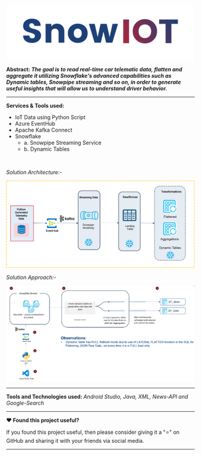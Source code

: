 <p align="center">
  <img align="center" src="assets/Logo.png" width=500px height=150px></img>
</p>

<b>Abstract: <i>The goal is to read real-time car telematic data, flatten and aggregate it utilizing Snowflake's advanced capabilities such as Dynamic tables, Snowpipe streaming and so on, in order to generate useful insights that will allow us to understand driver behavior.</i></b>

<hr>

<b>Services & Tools used: </b>
- IoT Data using Python Script
- Azure EventHub
- Apache Kafka Connect
- Snowflake
  - a. Snowpipe Streaming Service
  - b. Dynamic Tables
<br>

<i>Solution Architecture:-</i>

<img src="assets/Solution Architecture.PNG"></img>

<i>Solution Approach:-</i>

<img src="assets/Solution Approach.PNG"></img>


<hr>
<b>Tools and Technologies used: </b> <i>Android Studio, Java, XML, News-API and Google-Search</i>

<hr>
<b>❤️ Found this project useful?</b>
<p>If you found this project useful, then please consider giving it a "⭐" on GitHub and sharing it with your friends via social media.</p>

<hr>
